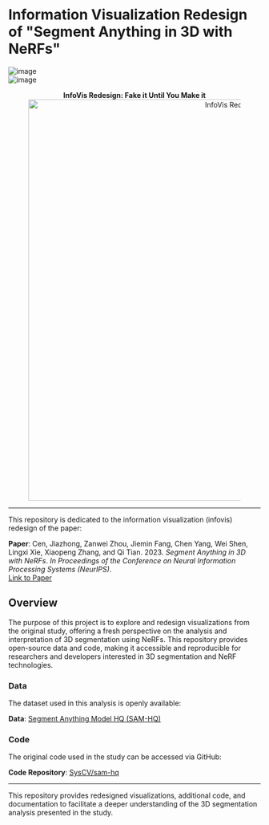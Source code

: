 # Information Visualization Redesign of "Segment Anything in 3D with NeRFs"

![image](https://github.com/user-attachments/assets/6dfb1243-e89e-4457-8b7c-5e9136b21fff)  
![image](https://github.com/user-attachments/assets/b2316d36-f236-4754-822a-433ad30d74c8)

<div align="center">
    <figure>
        <figcaption><b>InfoVis Redesign: Fake it Until You Make it</b></figcaption>
        <img src="./InfoVis_Redesign.png" alt="InfoVis Redesign" width="800">
    </figure>
</div>

---

This repository is dedicated to the information visualization (infovis) redesign of the paper:

**Paper**: Cen, Jiazhong, Zanwei Zhou, Jiemin Fang, Chen Yang, Wei Shen, Lingxi Xie, Xiaopeng Zhang, and Qi Tian. 2023. *Segment Anything in 3D with NeRFs*. *In Proceedings of the Conference on Neural Information Processing Systems (NeurIPS)*.  
[Link to Paper](https://proceedings.neurips.cc/paper_files/paper/2023/hash/525d24400247f884c3419b0b7b1c4829-Abstract-Conference.html)

## Overview

The purpose of this project is to explore and redesign visualizations from the original study, offering a fresh perspective on the analysis and interpretation of 3D segmentation using NeRFs. This repository provides open-source data and code, making it accessible and reproducible for researchers and developers interested in 3D segmentation and NeRF technologies.

### Data

The dataset used in this analysis is openly available:

**Data**: [Segment Anything Model HQ (SAM-HQ)](https://huggingface.co/spaces/sam-hq-team/sam-hq)

### Code

The original code used in the study can be accessed via GitHub:

**Code Repository**: [SysCV/sam-hq](https://github.com/SysCV/sam-hq)

---

This repository provides redesigned visualizations, additional code, and documentation to facilitate a deeper understanding of the 3D segmentation analysis presented in the study.
